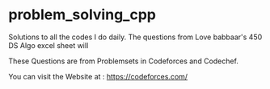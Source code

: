# problem_solving_cpp
Solutions to all the codes I do daily. The questions from Love babbaar's 450 DS Algo excel sheet will  

These Questions are from Problemsets in Codeforces and Codechef.

You can visit the Website at : https://codeforces.com/
